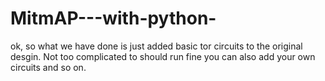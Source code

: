 # MitmAP---with-python-

ok, so what we have done is just added basic tor circuits to the original desgin. 
Not too complicated to should run fine you can also add your own circuits and so on. 
